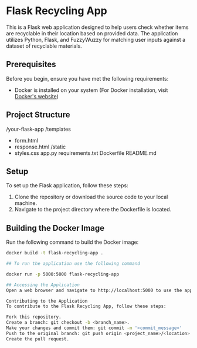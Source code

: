 # Flask Recycling App

This is a Flask web application designed to help users check whether items are recyclable in their location based on provided data. The application utilizes Python, Flask, and FuzzyWuzzy for matching user inputs against a dataset of recyclable materials.

## Prerequisites

Before you begin, ensure you have met the following requirements:
- Docker is installed on your system (For Docker installation, visit [Docker's website](https://www.docker.com/get-started))

## Project Structure

/your-flask-app
/templates
- form.html
- response.html
/static
- styles.css
app.py
requirements.txt
Dockerfile
README.md


## Setup

To set up the Flask application, follow these steps:

1. Clone the repository or download the source code to your local machine.
2. Navigate to the project directory where the Dockerfile is located.

## Building the Docker Image

Run the following command to build the Docker image:

```bash
docker build -t flask-recycling-app .

## To run the application use the following command 

docker run -p 5000:5000 flask-recycling-app

## Accessing the Application
Open a web browser and navigate to http://localhost:5000 to use the application.

Contributing to the Application
To contribute to the Flask Recycling App, follow these steps:

Fork this repository.
Create a branch: git checkout -b <branch_name>.
Make your changes and commit them: git commit -m '<commit_message>'
Push to the original branch: git push origin <project_name>/<location>
Create the pull request.